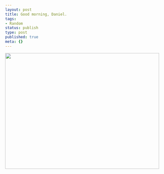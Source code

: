```yaml
---
layout: post
title: Good morning, Daniel.
tags:
- Random
status: publish
type: post
published: true
meta: {}
---
```

<div class='posterous_autopost'><a href='http://posterous.com/getfile/files.posterous.com/fzero/DwmJd9RVK4nE34SdT0YF0HAY0SQAPZQAVLfDvwTWGReBsa1qYDPpOMpsAML8/C360_2011-02-09_08-37-18.jpg.scaled.1000.jpg'><img src="http://posterous.com/getfile/files.posterous.com/fzero/avIInndScc9D1G0J4vTKbxLyHUD63vapNbiGx2FBBPiN5Bx78njG0Yo6eTXN/C360_2011-02-09_08-37-18.jpg.scaled.500.jpg" width="500" height="377" /></a> </div>
